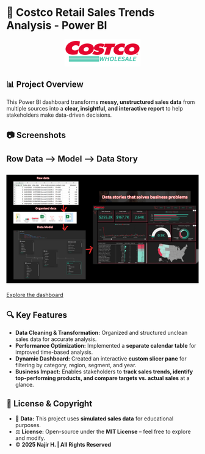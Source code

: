 # 🛒 Costco Retail Sales Trends Analysis - Power BI  

<p align="center">
  <img src="https://github.com/najirh/Costco_Retail_Reports/blob/main/Costco%20Logo.png" alt="Costco Logo" width="200"/>
</p>  

## 📊 Project Overview  
This Power BI dashboard transforms **messy, unstructured sales data** from multiple sources into a **clear, insightful, and interactive report** to help stakeholders make data-driven decisions.  

## 📷 Screenshots  
## Row Data --> Model --> Data Story
![](https://github.com/najirh/Costco_Retail_Reports/blob/main/costocoreports.png)  
---
[Explore the dashboard](https://app.powerbi.com/view?r=eyJrIjoiMzBmODUwMmUtMDMzMC00OTUzLWE2MWMtYmUwZTJiODM3ZjJlIiwidCI6ImY3NDM5NmYzLTgwMTUtNGI3NC1iNDY4LWNkYTA0NTEzZDg0YyJ9)
 

## 🔍 Key Features  
- **Data Cleaning & Transformation:** Organized and structured unclean sales data for accurate analysis.  
- **Performance Optimization:** Implemented a **separate calendar table** for improved time-based analysis.  
- **Dynamic Dashboard:** Created an interactive **custom slicer pane** for filtering by category, region, segment, and year.  
- **Business Impact:** Enables stakeholders to **track sales trends, identify top-performing products, and compare targets vs. actual sales** at a glance.  

## 📜 License & Copyright  
- 📌 **Data:** This project uses **simulated sales data** for educational purposes.  
- ⚖️ **License:** Open-source under the **MIT License** – feel free to explore and modify.  
- © **2025 Najir H. | All Rights Reserved**  
